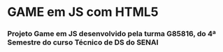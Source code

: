 # GAME em JS com HTML5

### Projeto Game em JS desenvolvido pela turma G85816, do 4ª Semestre do curso Técnico de DS do SENAI
